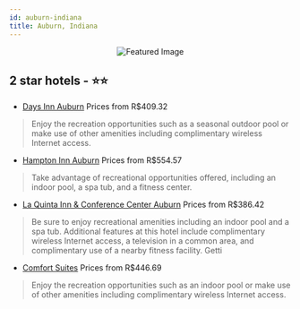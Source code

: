 ```yaml
---
id: auburn-indiana
title: Auburn, Indiana
---
```


<center><img src="https://i.travelapi.com/hotels/1000000/50000/40500/40404/a5d5170f_b.jpg" alt="Featured Image" /></center>


##  2 star hotels - ⭐️⭐️

-    [Days Inn Auburn](https://us.hurb.com/hotels/auburn/days-inn-auburn-JNP-JP065223?cmp=18055) Prices from R$409.32
   > Enjoy the recreation opportunities such as a seasonal outdoor pool or make use of other amenities including complimentary wireless Internet access.
-    [Hampton Inn Auburn](https://us.hurb.com/hotels/auburn/hampton-inn-auburn-JNP-JP984658?cmp=18055) Prices from R$554.57
   > Take advantage of recreational opportunities offered, including an indoor pool, a spa tub, and a fitness center.
-    [La Quinta Inn & Conference Center Auburn](https://us.hurb.com/hotels/auburn/la-quinta-inn-conference-center-auburn-JNP-JP760200?cmp=18055) Prices from R$386.42
   > Be sure to enjoy recreational amenities including an indoor pool and a spa tub. Additional features at this hotel include complimentary wireless Internet access, a television in a common area, and complimentary use of a nearby fitness facility. Getti
-    [Comfort Suites](https://us.hurb.com/hotels/auburn/comfort-suites-JNP-JP004755?cmp=18055) Prices from R$446.69
   > Enjoy the recreation opportunities such as an indoor pool or make use of other amenities including complimentary wireless Internet access.
